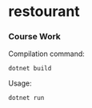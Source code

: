 # restourant
### Course Work


Compilation command:
```
dotnet build
```

Usage:
```
dotnet run
```
